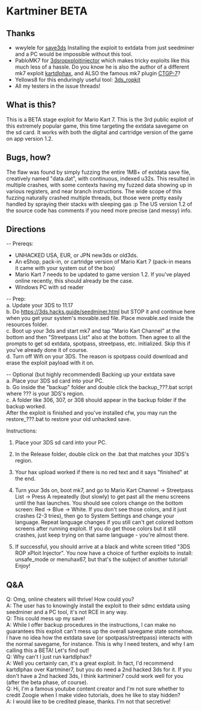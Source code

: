 # Kartminer BETA

## Thanks 
- wwylele for [save3ds](https://github.com/wwylele/save3ds) Installing the exploit to extdata from just seedminer and a PC would be impossible without this tool.
- PabloMK7 for [3dsropxploitinjector](https://github.com/PabloMK7/3dsropxploitinjector) which makes tricky exploits like this much less of a hassle. Do you know he is also the author of a different mk7 exploit [kartdlphax](https://github.com/PabloMK7/kartdlphax), and ALSO the famous mk7 plugin [CTGP-7](https://ctgp-7.github.io/)?
- Yellows8 for this enduringly useful tool: [3ds_ropkit](https://github.com/yellows8/3ds_ropkit)
- All my testers in the issue threads!

## What is this?
This is a BETA stage exploit for Mario Kart 7. This is the 3rd public exploit of this extremely popular game, this time targeting the extdata savegame on the sd card. It works with both the digital and cartridge version of the game on app version 1.2.

## Bugs, how?
The flaw was found by simply fuzzing the entire 1MB+ of extdata save file, creatively named "data.dat", with continuous, indexed u32s. This resulted in multiple crashes, with some contexts having my fuzzed data showing up in various registers, and near branch instructions. The wide scope of this fuzzing naturally crashed multiple threads, but those were pretty easily handled by spraying their stacks with sleeping gas :p The US version 1.2 of the source code has comments if you need more precise (and messy) info.

## Directions
-- Prereqs: 
* UNHACKED USA, EUR, or JPN new3ds or old3ds.
* An eShop, pack-in, or cartridge version of Mario Kart 7 (pack-in means it came with your system out of the box)
* Mario Kart 7 needs to be updated to game version 1.2. If you've played online recently, this should already be the case.
* Windows PC with sd reader

-- Prep:<br>
a. Update your 3DS to 11.17 <br>
b. Do https://3ds.hacks.guide/seedminer.html but STOP it and continue here when you get your system's movable.sed file. Place movable.sed inside the resources folder.<br>
c. Boot up your 3ds and start mk7 and tap "Mario Kart Channel" at the bottom and then "Streetpass List" also at the bottom. Then agree to all the prompts to get sd extdata, spotpass, streetpass, etc. initialized. 
Skip this if you've already done it of course.<br>
d. Turn off Wifi on your 3DS. The reason is spotpass could download and erase the exploit payload with it on.<br>

-- Optional (but highly recommended)
Backing up your extdata save<br>
a. Place your 3DS sd card into your PC.<br>
b. Go inside the "backup" folder and double click the backup_???.bat script where ??? is your 3DS's region.<br>
c. A folder like 306, 307, or 308 should appear in the backup folder if the backup worked. <br>
After the exploit is finished and you've installed cfw, you may run the restore_???.bat to restore your old unhacked save.<br>

Instructions:

1. Place your 3DS sd card into your PC.

2. In the Release folder, double click on the .bat that matches your 3DS's region. 

3. Your hax upload worked if there is no red text and it says "finished" at the end.

4. Turn your 3ds on, boot mk7, and go to Mario Kart Channel -> Streetpass List -> Press A repeatedly (but slowly) to get past all the menu screens until the hax launches. You should see colors change on the bottom
screen: Red -> Blue -> White. If you don't see those colors, and it just crashes (2-3 tries), then go to System Settings and change your language. Repeat language changes if you still can't get colored bottom screens after running exploit. If you do get those colors but it still crashes, just keep trying on that same language - you're almost there.

5. If successful, you should arrive at a black and white screen titled "3DS ROP xPloit Injector". You now have a choice of further exploits to install: unsafe_mode or menuhax67, but that's the subject of another tutorial!
Enjoy!

## Q&A

Q: Omg, online cheaters will thrive! How could you?<br>
A: The user has to knowingly install the exploit to their sdmc extdata using seedminer and a PC tool, it's not RCE in any way.<br>
Q: This could mess up my save!<br>
A: While I offer backup procedures in the instructions, I can make no guarantees this exploit can't mess up the overall savegame state somehow. I have no idea how the extdata save (or spotpass/streetpass) interacts with the normal savegame, for instance. This is why I need testers, and why I am calling this a BETA! Let's find out!<br>
Q: Why can't I just run kartdlphax?<br>
A: Well you certainly can, it's a great exploit. In fact, I'd recommend kartdlphax over Kartminer7, but you do need a 2nd hacked 3ds for it. If you don't have a 2nd hacked 3ds, I think kartminer7 could work well for you (after the beta phase, of course).<br>
Q: Hi, I'm a famous youtube content creator and I'm not sure whether to credit Zoogie when I make video tutorials, does he like to stay hidden?<br>
A: I would like to be credited please, thanks. I'm not that secretive!<br>